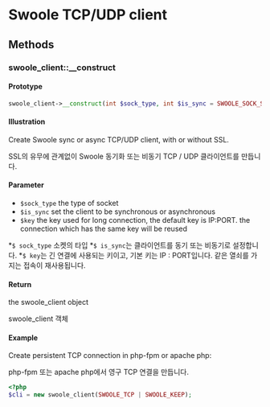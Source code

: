 # Swoole TCP/UDP client

## Methods 

### swoole_client::__construct 

#### Prototype

```php
swoole_client->__construct(int $sock_type, int $is_sync = SWOOLE_SOCK_SYNC, string $key);
```

#### Illustration

Create Swoole sync or async TCP/UDP client, with or without SSL.

SSL의 유무에 관계없이 Swoole 동기화 또는 비동기 TCP / UDP 클라이언트를 만듭니다.

#### Parameter

* `$sock_type`	the type of socket
* `$is_sync`    set the client to be synchronous or asynchronous 
* `$key`        the key used for long connection, the default key is IP:PORT. the connection which has the same key will be reused

*`$ sock_type` 소켓의 타입
*`$ is_sync`는 클라이언트를 동기 또는 비동기로 설정합니다.
*`$ key`는 긴 연결에 사용되는 키이고, 기본 키는 IP : PORT입니다. 같은 열쇠를 가지는 접속이 재사용됩니다.

#### Return

the swoole_client object

swoole_client 객체


#### Example

Create persistent TCP connection in php-fpm or apache php:

php-fpm 또는 apache php에서 영구 TCP 연결을 만듭니다.

```php
<?php
$cli = new swoole_client(SWOOLE_TCP | SWOOLE_KEEP);
```
